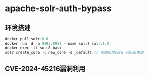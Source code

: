 # apache-solr-auth-bypass
## 环境搭建
```javascript
docker pull solr:8.8
docker run -d -p 8983:8983 --name solr8 solr:8.8
docker exec -it solr8 bash
solr create_core -c new_core -d _default // 前端新增core admin失败
```

## CVE-2024-45216漏洞利用
